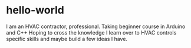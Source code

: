# hello-world
I am an HVAC contractor, professional. Taking beginner course in Arduino and C++
Hoping to cross the knowledge I learn over to HVAC controls specific skills and maybe build a few ideas I have.
